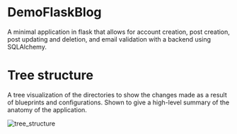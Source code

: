 # DemoFlaskBlog
A minimal application in flask that allows for account creation, post creation, post updating and deletion, and email validation with a backend using SQLAlchemy.

# Tree structure
A tree visualization of the directories to show the changes made as a result of blueprints and configurations. Shown to give a high-level summary of the anatomy of the application.

![tree_structure](https://imgur.com/a/0oRsgut)
